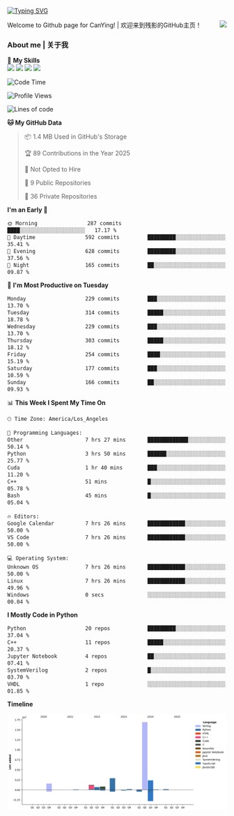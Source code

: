 [![Typing SVG](https://readme-typing-svg.herokuapp.com?size=25&duration=3500&color=00FFFF&vCenter=true&width=250&height=40&lines=Hi+Welcome+%F0%9F%91%8B%F0%9F%8F%BB;I'm+CanYing|残影)](https://git.io/typing-svg)

<a href="#">
  <img align="right" src="https://github-readme-stats.vercel.app/api?username=CanYing0913&count_private=true&rank_icon=github&show_icons=true&bg_color=15,f2f7fd,E0EAFC&" />
</a>

Welcome to Github page for CanYing! | 欢迎来到残影的GitHub主页！

### About me | 关于我

🌟 **My Skills**  
![](https://img.shields.io/badge/-C-A8B9CC?style=flat-square&logo=C&logoColor=fff)
![](https://img.shields.io/badge/-C++-00599C?style=flat-square&logo=Cpp&logoColor=fff)
![](https://img.shields.io/badge/-Python-3776AB?style=flat-square&logo=Python&logoColor=fff)
![](https://img.shields.io/badge/-Linux-000000?style=flat-square&logo=Linux&logoColor=fff)

<!--START_SECTION:waka-->
![Code Time](http://img.shields.io/badge/Code%20Time-1%2C589%20hrs%2026%20mins-blue)

![Profile Views](http://img.shields.io/badge/Profile%20Views-1-blue)

![Lines of code](https://img.shields.io/badge/From%20Hello%20World%20I%27ve%20Written-26.9%20million%20lines%20of%20code-blue)

**🐱 My GitHub Data** 

> 📦 1.4 MB Used in GitHub's Storage 
 > 
> 🏆 89 Contributions in the Year 2025
 > 
> 🚫 Not Opted to Hire
 > 
> 📜 9 Public Repositories 
 > 
> 🔑 36 Private Repositories 
 > 
**I'm an Early 🐤** 

```text
🌞 Morning                287 commits         ████░░░░░░░░░░░░░░░░░░░░░   17.17 % 
🌆 Daytime                592 commits         █████████░░░░░░░░░░░░░░░░   35.41 % 
🌃 Evening                628 commits         █████████░░░░░░░░░░░░░░░░   37.56 % 
🌙 Night                  165 commits         ██░░░░░░░░░░░░░░░░░░░░░░░   09.87 % 
```
📅 **I'm Most Productive on Tuesday** 

```text
Monday                   229 commits         ███░░░░░░░░░░░░░░░░░░░░░░   13.70 % 
Tuesday                  314 commits         █████░░░░░░░░░░░░░░░░░░░░   18.78 % 
Wednesday                229 commits         ███░░░░░░░░░░░░░░░░░░░░░░   13.70 % 
Thursday                 303 commits         █████░░░░░░░░░░░░░░░░░░░░   18.12 % 
Friday                   254 commits         ████░░░░░░░░░░░░░░░░░░░░░   15.19 % 
Saturday                 177 commits         ███░░░░░░░░░░░░░░░░░░░░░░   10.59 % 
Sunday                   166 commits         ██░░░░░░░░░░░░░░░░░░░░░░░   09.93 % 
```


📊 **This Week I Spent My Time On** 

```text
🕑︎ Time Zone: America/Los_Angeles

💬 Programming Languages: 
Other                    7 hrs 27 mins       █████████████░░░░░░░░░░░░   50.14 % 
Python                   3 hrs 50 mins       ██████░░░░░░░░░░░░░░░░░░░   25.77 % 
Cuda                     1 hr 40 mins        ███░░░░░░░░░░░░░░░░░░░░░░   11.20 % 
C++                      51 mins             █░░░░░░░░░░░░░░░░░░░░░░░░   05.78 % 
Bash                     45 mins             █░░░░░░░░░░░░░░░░░░░░░░░░   05.04 % 

🔥 Editors: 
Google Calendar          7 hrs 26 mins       ████████████░░░░░░░░░░░░░   50.00 % 
VS Code                  7 hrs 26 mins       ████████████░░░░░░░░░░░░░   50.00 % 

💻 Operating System: 
Unknown OS               7 hrs 26 mins       ████████████░░░░░░░░░░░░░   50.00 % 
Linux                    7 hrs 26 mins       ████████████░░░░░░░░░░░░░   49.96 % 
Windows                  0 secs              ░░░░░░░░░░░░░░░░░░░░░░░░░   00.04 % 
```

**I Mostly Code in Python** 

```text
Python                   20 repos            █████████░░░░░░░░░░░░░░░░   37.04 % 
C++                      11 repos            █████░░░░░░░░░░░░░░░░░░░░   20.37 % 
Jupyter Notebook         4 repos             ██░░░░░░░░░░░░░░░░░░░░░░░   07.41 % 
SystemVerilog            2 repos             █░░░░░░░░░░░░░░░░░░░░░░░░   03.70 % 
VHDL                     1 repo              ░░░░░░░░░░░░░░░░░░░░░░░░░   01.85 % 
```



**Timeline**

![Lines of Code chart](https://raw.githubusercontent.com/CanYing0913/CanYing0913/master/assets/bar_graph.png)


<!--END_SECTION:waka-->
